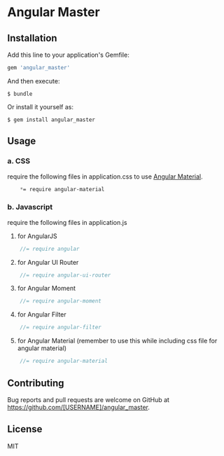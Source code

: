 # Angular Master




## Installation

Add this line to your application's Gemfile:

```ruby
gem 'angular_master'
```

And then execute:

    $ bundle

Or install it yourself as:

    $ gem install angular_master

## Usage

### a. CSS

require the following files in application.css to use [Angular Material](https://material.angularjs.org/latest/). 

```css
	*= require angular-material
```
### b. Javascript
 require the following files in application.js
1. for AngularJS
```js
	//= require angular
```
2. for Angular UI Router
```js
	//= require angular-ui-router
```
3. for Angular Moment
```js
	//= require angular-moment
```
4. for Angular Filter
```js
	//= require angular-filter
```
5. for Angular Material (remember to use this while including css file for angular material)
```js
	//= require angular-material
```
## Contributing

Bug reports and pull requests are welcome on GitHub at https://github.com/[USERNAME]/angular_master.

## License

MIT